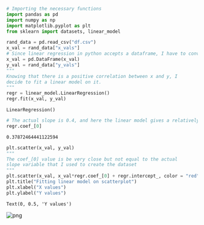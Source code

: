 ```python
# Importing the necessary functions
import pandas as pd
import numpy as np
import matplotlib.pyplot as plt
from sklearn import datasets, linear_model
```


```python
rand_data = pd.read_csv("df.csv")
x_val = rand_data["x_vals"]
# Since linear regression in python accepts a dataframe, I have to convert it
x_val = pd.DataFrame(x_val)
y_val = rand_data["y_vals"]
"""
Knowing that there is a positive correlation between x and y, I 
decide to fit a linear model on it.
"""
regr = linear_model.LinearRegression()
regr.fit(x_val, y_val)
```




    LinearRegression()




```python
# The actual slope is 0.4, and here the linear model gives a relatively close value of 0.38
regr.coef_[0]
```




    0.37872464441122594




```python
plt.scatter(x_val, y_val)
"""
The coef_[0] value is be very close but not equal to the actual
slope variable that I used to create the dataset
"""
plt.scatter(x_val, x_val*regr.coef_[0] + regr.intercept_, color = "red")
plt.title("Fitting linear model on scatterplot")
plt.xlabel("X values")
plt.ylabel("Y values")
```




    Text(0, 0.5, 'Y values')




    
![png](output_3_1.png)
    

